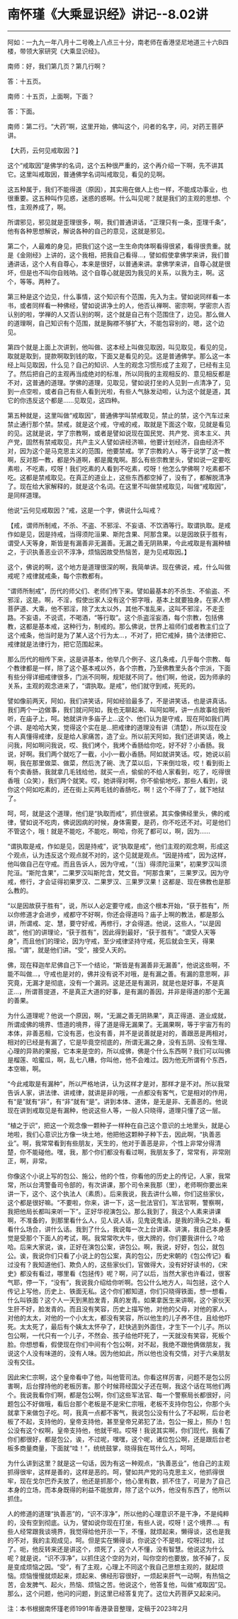# 南怀瑾《大乘显识经》讲记--8.02讲

------

阿如：一九九一年八月十二号晚上八点三十分，南老师在香港坚尼地道三十六B四楼，带领大家研究《大乘显识经》。

南师：好，我们第几页？第几行啊？

答：十五页。

南师：十五页，上面啊，下面？

答：下面。

南师：第二行。“大药”啊，这里开始，佛叫这个，问者的名字，问，对药王菩萨讲。

【大药，云何见戒取因？】

这个“戒取因”是佛学的名词，这个五种很严重的，这个再介绍一下啊，先不讲其它。这里叫戒取因，普通佛学名词叫戒取见，看见的见啊。

这五种属于，我们不能得道（原因），其实用在做人上也一样，不能成功事业，也很重要。这五种叫作见惑，迷惑的惑啊。什么叫见呢？就是我们的主观的思想、个性，主观养成了，啊。

所谓邪见，邪见就是歪理很多，啊，我们普通讲话，“正理只有一条，歪理千条”，他有各种思想解说，解说各种的自己的意见，这就是邪见。

第二个，人最难的身见，把我们这个这一生生命肉体啊看得很紧，看得很贵重。就是《金刚经》上讲的，这个我相，把我自己看得…，譬如假使拿佛学来讲，我们普通讲话，这个人有自尊心，本来是很好，以普通来讲。拿佛学来讲，自尊心就是很坏，但是也不叫你自贱呐。这个自尊心就是因为我见的关系，以我为主，啊。这个，等等。两种了。

第三种是这个边见，什么事情，这个知识有个范围，先入为主。譬如说同样看一本书，或者同样看一种佛经，譬如说讲净土的人，他否认禅啊、密宗啊，学密宗人否认别的啦，学禅的人又否认别的啊，这个就是自己有个范围住了，边见。那么做人的道理啊，自己知识有个范围，就是胸襟不够扩大，不能包容别的，嗯，这个边见。

第四个就是上面上次讲到，他叫做、这本经上叫做见取因，叫见取见，看见的见，取就是取到，提款啊取到钱的取，下面又是看见的见。这是普通佛学。那么这一本经上叫见取因，什么见？自己的知识、人生的观念习惯形成了主观了，已经有主见了。然后把自己的主观再当成绝对的标准，所以同我的主观相反的、意见相反都是不对，这普通的道理。学佛的道理，见取见，譬如说打坐的人见到一点清净了，见到一点空啦，或者自己有些人看到光啦，有些人气脉发动啦，认为这个就是道，其它的你违反这个都是……见取见，这四种。

第五种就是，这里叫做“戒取因”，普通佛学叫禁戒取见，禁止的禁，这个汽车过来禁止通行那个禁。禁戒，就是这个戒，守戒的戒，取就是下面这个取，见就是看见的见。这就是说，学了宗教啊，或者是譬如说现在国民党、共产党、资本主义、共产党，固然有禁戒取见，共产主义人譬如讲经济嘛，他要计划经济，自由经济不对，因为这个是马克思主义的范围，他要禁戒。学了宗教的人，等于说学了这一教啊，反对那一教，都是外道啊，都是魔鬼啊。那么有些宗教里头，譬如说一定要吃素啦，不吃素，哎呀！我们吃素的人看到不吃素，哎呀！他怎么学佛啊？吃素都不吃。这都是禁戒取见。在真正的道业上，这些东西都空掉了，没有了，都解脱清净了。现在给大家解释的，就是这个名词。在这里不叫做禁戒取见，叫做“戒取因”，是同样道理。

他说“云何见戒取因？”戒，这是一个字，佛说什么叫戒？

【戒，谓师所制戒，不杀、不盗、不邪淫、不妄语、不饮酒等行。取谓执取。是戒作如是见，因是持戒，当得须陀洹果、斯陀含果、阿那含果。以是因故获于胜有，谓受人天等身，斯皆是有漏善非无漏善。无漏之善无阴熟果，今此戒取是有漏种植之，于识执善恶业识不淳净，烦恼因故受热恼苦，是为见戒取因。】

这个，佛说的啊，这个地方是道理很深的啊，我简单讲。现在佛说，戒，什么叫做戒呢？戒律就戒条，每个宗教都有。

“谓师所制戒”，历代的师父们、老师们传下来。譬如最基本的不杀生、不偷盗、不邪淫，这是。啊，不淫，假使出家人没有这个邪字哦，基本上就要独身。在家人修菩萨道、大乘，他不邪淫，除了太太以外，其他不准乱来，这叫不邪淫，不走歪路。不妄语，不说谎，不喝酒，“等行取”。这个杀盗淫妄酒，每个宗教，包括佛教，这都是基本戒，这种行为，制戒的。那么佛说，世界上祖师们或者教主们立了这个戒条，他当时是为了某人这个行为太...，不对了，把它戒掉，搞个法律把它、戒律就是法律行为，把它范围起来。

那么历代的相传下来，这是讲基本，他举几个例子、这几条戒，几乎每个宗教、每个教律都是一样，除了这个基本戒以外，各个宗教，乃至佛教里头各个宗派，下面有些分得详细戒律很多，门派不同啊，规矩就不同了。他们啊，他说，因为师承的关系，主观的观念进来了，“谓执取。是戒”，他们就守到戒，死死的。

譬如像前两天，阿如，我们讲笑话，阿如经验最多了，不是讲笑话，也是讲真话。我们两个一边做事，我们就问阿如，我也无聊起来、叫阿如啊，讲一点故事给我听听，在庙子上，呵。她就讲许多庙子上…这个、他们认为是守戒，现在阿如我们两个讲、是哈哈大笑，觉得这个实在是…把戒律的道理没有讲（清楚），所以现在没有人真懂得戒律，反是给人家痛苦，造了业。所以前天阿如，我们还讲笑话，晚上问我，阿如啊问我说，哎、我们烤个，我烤个香肠给你吃，好不好？小香肠。我说，好啊。我们两个就吃了一截，小小一截小香肠。阿如就讲笑话。哎，她说以前啊，我在那里做菜、做菜，然后洗了碗、洗了菜以后，下来倒垃圾，哎！看到街上有个卖香肠，我就拿几毛钱给他，就买一点，偷偷的不给人家看到，吃了，吃得很香哦（众笑），我们两个就笑。哎，她讲得对啊，你不偷偷地吃，那些人看到，说你这个阿如吃素的，还在街上买两毛钱的香肠吃，啊！这个不得了了，就下地狱了。

呵，呵，就是这个道理，他们是“执取而戒”，抓住很紧。其实像佛经里头，佛的戒律，譬如说不吃肉，佛说因病的时候，身体需要，是药，你不吃还不对。可是他们不管这个，哦！就是不能吃，不能吃，啊哈，你死了都可以，啊，因为……

“谓执取是戒，作如是见，因是持戒”，说“执取是戒”，他们主观的观念啊，形成这个观点，认为违反这个观点就不对的，这个见就是观点。“因是持戒”，因为这样，他叫做自己在守戒。而且告诉人，因为守戒，“（当）得须陀洹果”，初果罗汉叫须陀洹。“斯陀含果”，二果罗汉叫斯陀含，梵文音。“阿那含果”，三果罗汉。因为守戒，修行，才会证得初果罗汉、二果罗汉、三果罗汉果！这都是、现在佛教也是那么教的。

“以是因故获于胜有”，说，所以人必定要守戒，由这个根本开始，“获于胜有”，所以你修道才会进步，戒都守不好啊，你还会得道吗？庙子上啊的教法，都是那么讲，所谓戒、定、慧，要守好戒，再修行，才会得道。他说，这些人，“以是因故”，他们的讲理论，“获于胜有”，因此得到最好，“获于胜有”。“谓受人天等身”，而且他们的理论，因为守戒，至少戒律坚持守戒，死后就会生天，得果报。“谓”，就是他们讲。“受”，接受人天的。

佛，现在释迦牟尼佛自己下一个结论，“斯皆是有漏善非无漏善”，他说这些啊，不能不叫做...，守戒也是对的，佛并没有说不对哦，是有漏之善。有漏的意思啊，非究竟，无漏才是彻底，没有一个漏洞。这是还是有漏洞，就是也是好事，不是真正...，所谓菩提道，不是真正大道的好事，是有漏的善因，并非是得道的那个无漏的善果。

为什么道理呢？他说一个原因，啊，“无漏之善无阴熟果”，真正得道、道业成就，所谓成佛的境界、悟道的境界，得了道是得无漏果了。无漏果啊，等于宇宙万有的本体，非善恶相，它没有恶，也没有善，并不是说善就是对的，善跟恶是两相对，相对的已经是有漏了，它是毕竟空彻底的，所谓无漏之身，没有五阴、没有生理、心理的异熟的果报，它本来是空的，所以成佛，佛是个什么东西啊？我们可以叫佛是榴莲、哈蜜瓜，啊，乱七八糟，你叫他，他不会难过。因为他无所谓有个东西，本空嘛，啊。

“今此戒取是有漏种”，所以严格地讲，认为这样才是对，那样才是不对。所以我常告诉人家，讲法律、讲戒律，就讲是非的哦，一点都没有客气，它是相对的作用，有“是”就有“非”，有“非”就有“是”。讲到本体、道体，是无是非、无善恶的。他说现在讲到戒取见是有漏种，他说这些人等，一般人只晓得，道理只懂了这一层。

“植之于识”，把这一个观念像一颗种子一样种在自己这个意识的土地里头，就是心地啦，我们心意识比方像一块土地，他把他这颗种子种下去，因此啊，“执善恶业”。啊，我常常看到有些朋友，天生的，他对于善恶是非，个性上非常分得清楚，你不能碰他。嘿，我，那个你们都没有看过啊，我朋友多了，常常有，非常刚正，啊，非常。

你像这个小说上写的包公、施公，他的个性，你看他的历史上的传记，人家，我常常，所以台湾警备司令部的，有次讲课，那个司令来我那（里），老师啊你要出来讲一下，这个、这个执法人（素质）。后来我说，我去讲什么嘛，你们这些家伙，这个都是很好嘛。“不要啦，你来，讲一下，这一批法官们，军法官啊，警察啊，我把他局长都叫来听一下”。正好华视演包公。那么我到了，我这个人素来讲课啊，不准备的，到那里看什么人，见人说人话，见鬼说鬼话，是我的滑头之处，看看什么场合，讲什么话。我到了什么，我说每一次上台讲课、讲演，我自己本身感觉是受那个下面人的考试，啊。我常常吹大牛，很大牌的，你们要我讲什么？哈哈。后来大家说，诶，正好在演包公案，讲包公。啊，我说，好好，包公，就包公。诶，我说你们只看了小说上的包公案，真的包公，历史宋朝的《包公传记》看过没有？我知道他们、欺负人的，这些家伙们，官做得大，没有好好读书的，《宋史》都没有看过，哪里看《包拯传》呢？啊，问了以后，当然大家也许看过，很客气耶，停一下，“没有”，我说我介绍给你听啊。包公什么地方人，叫包拯，这个人传记上写他，历史上、铁面无私。这个你们都知道，你们只晓得铁面，想一想看，什么叫铁面？这个人一天到黑脸发青，真的发青。如果拿医生来讲啊，这个家伙天生肝不好，脸发青的。而且没有笑容，历史上描写他，对他的父母，对他的家人，对他的太太，对他的一个小太太，都没有笑容，所以他生的儿子养不住，且给他吓死。太太死了，最后有个姨太太怀孕了，赶快逃到外面住，才生下一个儿子。所以包公啊，一代只有一个儿子，不然会、孩子给他吓死了，一天就没有笑容，死板个脸。你想想看，假使现在你们中间有个包公啊，对不起，我绝不跟他俩做朋友，我说这个人没有味道的，没有人味。因为他如此，所以他也没有交情，对于六亲朋友没有交往。

因此宋仁宗啊，这个皇帝看中了他，叫他管司法。你看这样厉害，问题不是包公厉害啊，后台撑持他的老板厉害。那个时候蒋经国父子还在啊，我这个话在骂他们两个。我说我看你们啊，都是包公啊，你们这些军法官、每一个警察局长都很好，问题包公不好做哦，看后台那个老板是不是宋仁宗哦，老板不支持你包公，你那个头就拿下来做包子吃。呵，我真一点都不客气，我说包公没有什么了不起啊，后台老板了不起，支持他的，皇帝支持他，甚至皇帝兄弟犯了法，包公一报上，照办！包公没有这个权啊，皇帝支持他，他就干啦。哎呀！我说其实啊，你们现代，我看了你们都很好，都是包公，诶，不过呢，嘿嘿，这个呢，诸位包公啊，还是跟后台老板多商量商量，下面就“哇！”，统统鼓掌，晓得我在骂什么人，呵呵。

为什么讲到这里？就是这一句话，因为有这一种观点，“执善恶业”，他自己的主观抓得很牢，这样是善的，这样是恶的。呵，譬如共产党的马克思主义，他抓得很牢，现在戈尔巴乔夫放了，他还是抓那个，他心里有数，抓不住了，可是为了自己本身的立场，而本身既得的利益不能放弃，除了这个以外，他没有东西了，他所以抓住。

人的修道的道理“执善恶”的，“识不淳净”，所以他的心理意识不是干净，不是纯粹的，没有空到彻底。认为，譬如说你现在打坐，有些人说，哎呀！这个境界…。有些人经常跟我谈境界，我觉得给他开示一下，不懂，就烦起来，懒得谈，这也是我的不对，我的主观成见，呵。但是实在懒得谈，你说这个不是啦，哎呀过啦，过了。呃，他反转来还是讲这个，烦死了，这个人不懂，没有智慧。他说这为什么呢？就是说，“识不淳净”，以抓住这个空的为对，叫你空的也要放，放不掉了，反是变成烦恼之因。“受”，有了主观，心理上不同这个我自己思想主观的，就起烦恼。烦恼慢慢就烦起来，烦起来、佛经形容很好，一烦起来肝气一动啊，有热恼之苦，会发脾气、起火，热恼、烦恼之苦。他说这个，他答复他，叫做“戒取因”见。那么，这个问题，他问的问题，到这里已经答复完了。这位大药菩萨又起来问。

注：本书根据南怀瑾老师1991年香港录音整理，定稿于2023年2月

